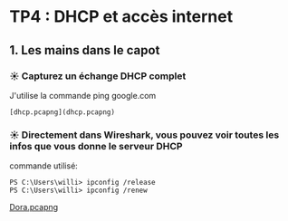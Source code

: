 # TP4 : DHCP et accès internet

## 1. Les mains dans le capot

### ☀️ Capturez un échange DHCP complet 
J'utilise la commande ping google.com
```
[dhcp.pcapng](dhcp.pcapng)
```

### ☀️ Directement dans Wireshark, vous pouvez voir toutes les infos que vous donne  le serveur DHCP
commande utilisé: 
```
PS C:\Users\willi> ipconfig /release
PS C:\Users\willi> ipconfig /renew
````
[Dora.pcapng](Dora.pcapng)